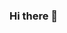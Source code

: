 

### Hi there 👋

<!--
**duckchanahn/duckchanahn** is a ✨ _special_ ✨ repository because its `README.md` (this file) appears on your GitHub profile.
